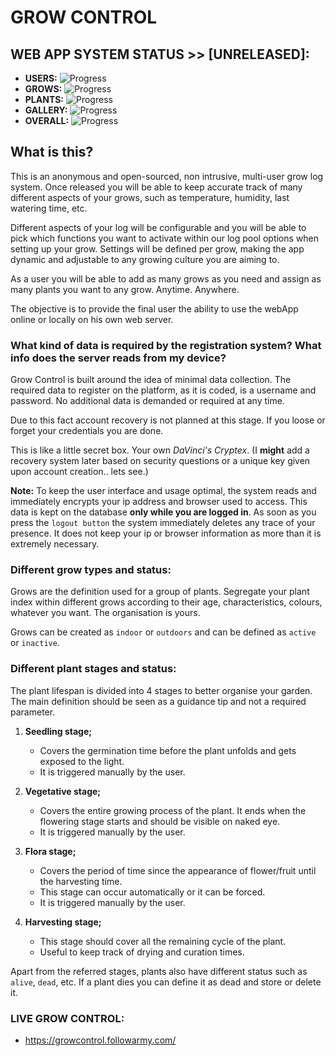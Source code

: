 # GROW CONTROL

## WEB APP SYSTEM STATUS >> [UNRELEASED]:
- **USERS:** ![Progress](http://progressed.io/bar/55)
- **GROWS:** ![Progress](http://progressed.io/bar/99)
- **PLANTS:** ![Progress](http://progressed.io/bar/0)
- **GALLERY:** ![Progress](http://progressed.io/bar/0)  
- **OVERALL:** ![Progress](http://progressed.io/bar/35)

## What is this?

This is an anonymous and open-sourced, non intrusive, multi-user grow log system.
Once released you will be able to keep accurate track of many different aspects of your grows, such as temperature, humidity, last watering time, etc.

Different aspects of your log will be configurable and you will be able to pick which functions you want to activate within our log pool options when setting up your grow. Settings will be defined per grow, making the app dynamic and adjustable to any growing culture you are aiming to.

As a user you will be able to add as many grows as you need and assign as many plants you want to any grow. Anytime. Anywhere.

The objective is to provide the final user the ability to use the webApp online or locally on his own web server.

### What kind of data is required by the registration system? What info does the server reads from my device?

Grow Control is built around the idea of minimal data collection.
The required data to register on the platform, as it is coded, is a username and password.
No additional data is demanded or required at any time.

Due to this fact account recovery is not planned at this stage.
If you loose or forget your credentials you are done.

This is like a little secret box. Your own _DaVinci's Cryptex_.
(I **might** add a recovery system later based on security questions or a unique key given upon account creation.. lets see.)


**Note:**
To keep the user interface and usage optimal, the system reads and immediately encrypts your ip address and browser used to access.
This data is kept on the database **only while you are logged in**.
As soon as you press the `logout button` the system immediately deletes any trace of your presence.
It does not keep your ip or browser information as more than it is extremely necessary.

### Different grow types and status:

Grows are the definition used for a group of plants.
Segregate your plant index within different grows according to their age, characteristics, colours, whatever you want.
The organisation is yours.

Grows can be created as `indoor` or `outdoors` and can be defined as `active` or `inactive`.

### Different plant stages and status:

The plant lifespan is divided into 4 stages to better organise your garden.
The main definition should be seen as a guidance tip and not a required parameter.

1. **Seedling stage;**
      - Covers the germination time before the plant unfolds and gets exposed to the light.
      - It is triggered manually by the user.

2. **Vegetative stage;**
      - Covers the entire growing process of the plant. It ends when the flowering stage starts and should be visible on naked eye.
      - It is triggered manually by the user.

3. **Flora stage;**
      - Covers the period of time since the appearance of flower/fruit until the harvesting time.
      - This stage can occur automatically or it can be forced.
      - It is triggered manually by the user.

4. **Harvesting stage;**
      - This stage should cover all the remaining cycle of the plant.
      - Useful to keep track of drying and curation times.

Apart from the referred stages, plants also have different status such as `alive`, `dead`, etc.
If a plant dies you can define it as dead and store or delete it.


### LIVE GROW CONTROL:
- https://growcontrol.followarmy.com/
